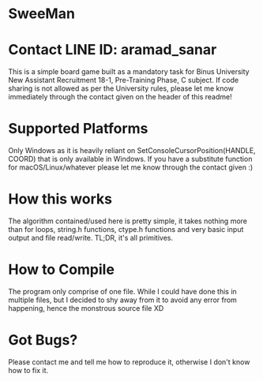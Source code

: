 # SweeMan
# Contact LINE ID: aramad_sanar

This is a simple board game built as a mandatory task for Binus University New Assistant Recruitment 18-1, Pre-Training Phase, C subject. If code sharing is not allowed as per the University rules, please let me know immediately through the contact given on the header of this readme!

# Supported Platforms

Only Windows as it is heavily reliant on SetConsoleCursorPosition(HANDLE, COORD) that is only available in Windows. If you have a substitute function for macOS/Linux/whatever please let me know through the contact given :)

# How this works

The algorithm contained/used here is pretty simple, it takes nothing more than for loops, string.h functions, ctype.h functions and very basic input output and file read/write. TL;DR, it's all primitives.

# How to Compile

The program only comprise of one file. While I could have done this in multiple files, but I decided to shy away from it to avoid any error from happening, hence the monstrous source file XD

# Got Bugs?

Please contact me and tell me how to reproduce it, otherwise I don't know how to fix it.
